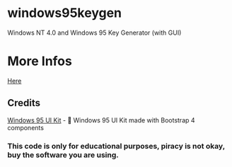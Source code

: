 # windows95keygen
Windows NT 4.0 and Windows 95 Key Generator (with GUI)
# More Infos
[Here](https://github.com/nilaerdna/Windows95NT4KeyGenerator/blob/master/README.md)
## Credits
[Windows 95 UI Kit](https://github.com/themesberg/windows-95-ui-kit) - 💾 Windows 95 UI Kit made with Bootstrap 4 components
### This code is only for educational purposes, piracy is not okay, buy the software you are using.
